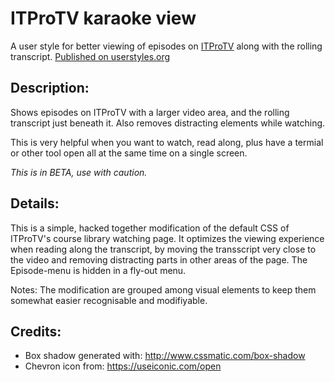 # ITProTV karaoke view
A user style for better viewing of episodes on [ITProTV](https://itpro.tv/) along with the rolling transcript. [Published on userstyles.org](https://userstyles.org/styles/137972/itprotv-karaoke-view)

## Description:
Shows episodes on ITProTV with a larger video area, and the rolling transcript just beneath it. Also removes distracting elements while watching.

This is very helpful when you want to watch, read along, plus have a termial or other tool open all at the same time on a single screen.

_This is in BETA, use with caution._

## Details:
This is a simple, hacked together modification of the default CSS of ITProTV's course library watching page. 
It optimizes the viewing experience when reading along the transcript, by moving the transscript very close to the video and removing distracting parts in other areas of the page. The Episode-menu is hidden in a fly-out menu.

Notes: The modification are grouped among visual elements to keep them somewhat easier recognisable and modifiyable. 

## Credits:
- Box shadow generated with: http://www.cssmatic.com/box-shadow
- Chevron icon from: https://useiconic.com/open


